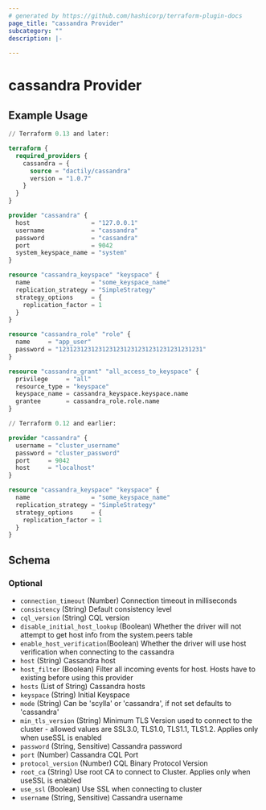 ```yaml
---
# generated by https://github.com/hashicorp/terraform-plugin-docs
page_title: "cassandra Provider"
subcategory: ""
description: |-
  
---
```


# cassandra Provider



## Example Usage

```terraform
// Terraform 0.13 and later:

terraform {
  required_providers {
    cassandra = {
      source = "dactily/cassandra"
      version = "1.0.7"
    }
  }
}

provider "cassandra" {
  host                 = "127.0.0.1"
  username             = "cassandra"
  password             = "cassandra"
  port                 = 9042
  system_keyspace_name = "system"
}

resource "cassandra_keyspace" "keyspace" {
  name                 = "some_keyspace_name"
  replication_strategy = "SimpleStrategy"
  strategy_options     = {
    replication_factor = 1
  }
}

resource "cassandra_role" "role" {
  name     = "app_user"
  password = "1231231231231231231231231231231231231231"
}

resource "cassandra_grant" "all_access_to_keyspace" {
  privilege     = "all"
  resource_type = "keyspace"
  keyspace_name = cassandra_keyspace.keyspace.name
  grantee       = cassandra_role.role.name
}

// Terraform 0.12 and earlier:

provider "cassandra" {
  username = "cluster_username"
  password = "cluster_password"
  port     = 9042
  host     = "localhost"
}

resource "cassandra_keyspace" "keyspace" {
  name                 = "some_keyspace_name"
  replication_strategy = "SimpleStrategy"
  strategy_options     = {
    replication_factor = 1
  }
}
```

<!-- schema generated by tfplugindocs -->
## Schema

### Optional

- `connection_timeout` (Number) Connection timeout in milliseconds
- `consistency` (String) Default consistency level
- `cql_version` (String) CQL version
- `disable_initial_host_lookup` (Boolean) Whether the driver will not attempt to get host info from the system.peers table
- `enable_host_verification`(Boolean) Whether the driver will use host verification when connecting to the cassandra
- `host` (String) Cassandra host
- `host_filter` (Boolean) Filter all incoming events for host. Hosts have to existing before using this provider
- `hosts` (List of String) Cassandra hosts
- `keyspace` (String) Initial Keyspace
- `mode` (String) Can be 'scylla' or 'cassandra', if not set defaults to 'cassandra' 
- `min_tls_version` (String) Minimum TLS Version used to connect to the cluster - allowed values are SSL3.0, TLS1.0, TLS1.1, TLS1.2. Applies only when useSSL is enabled
- `password` (String, Sensitive) Cassandra password
- `port` (Number) Cassandra CQL Port
- `protocol_version` (Number) CQL Binary Protocol Version
- `root_ca` (String) Use root CA to connect to Cluster. Applies only when useSSL is enabled
- `use_ssl` (Boolean) Use SSL when connecting to cluster
- `username` (String, Sensitive) Cassandra username
